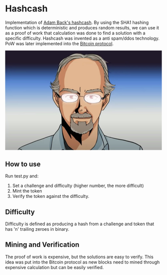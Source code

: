 # Hashcash #
Implementation of [Adam Back's hashcash](https://nakamotoinstitute.org/literature/hashcash/).
By using the SHA1 hashing function which is deterministic and produces random results,
we can use it as a proof of work that calculation was done to find a solution with a specific difficulty.
Hashcash was invented as a anti spam/ddos technology. PoW was later implemented into the [Bitcoin protocol](https://nakamotoinstitute.org/bitcoin/).

![Adam Back](https://github.com/sjorsvanheuveln/hashcash/blob/main/adam_back.jpeg)

## How to use ##
Run test.py and:

1. Set a challenge and difficulty (higher number, the more difficult)
2. Mint the token
3. Verify the token against the difficulty.


## Difficulty ##
Difficulty is defined as producing a hash from a challenge and token that has 'n' trailing zeroes in binary.


## Mining and Verification ##
The proof of work is expensive, but the solutions are easy to verify.
This idea was put into the Bitcoin protocol as new blocks need to mined through
expensive calculation but can be easily verified.